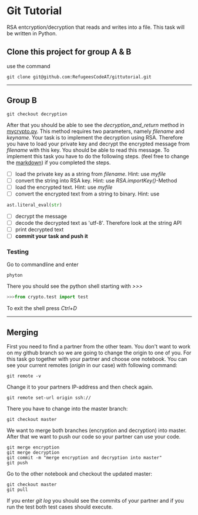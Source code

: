 # Git Tutorial
RSA entcryption/decryption that reads and writes into a file. This task will be written in Python.

## Clone this project for group A & B
use the command
```
git clone git@github.com:RefugeesCodeAT/gittutorial.git
```
***
## Group B
```
git checkout decryption
```
After that you should be able to see the *decryption_and_return* method in [mycrypto.py](crypto/mycrypto.py).
This method requires two parameters, namely *filename* and *keyname*.
Your task is to implement the decryption using RSA. Therefore you have to load your private key and decrypt the encrypted message from *filename* with this key. You should be able to read this message.
To implement this task you have to do the following steps. (feel free to change the [markdown](README.md)) if you completed the steps.

- [ ] load the private key as a string from *filename*. Hint: use *myfile*
- [ ] convert the string into RSA key. Hint: use *RSA.importKey()*-Method
- [ ] load the encrypted text. Hint: use *myfile*
- [ ] convert the encrypted text from a string to binary. Hint: use
```python
ast.literal_eval(str)
```
- [ ] decrypt the message
- [ ] decode the decrypted text as 'utf-8'. Therefore look at the string API
- [ ] print decrypted text
- [ ] **commit your task and push it**

### Testing
Go to commandline and enter
```
phyton
```
There you should see the python shell starting with *>>>*
```python
>>>from crypto.test import test
```
To exit the shell press *Ctrl+D*
***
## Merging
First you need to find a partner from the other team.
You don't want to work on my github branch so we are going to change the origin to one of you.
For this task go together with your partner and choose one notebook.
You can see your current remotes (*origin* in our case) with following command:
```
git remote -v
```
Change it to your partners IP-address and then check again.
```
git remote set-url origin ssh://
```
There you have to change into the master branch:
```
git checkout master
```
We want to merge both branches (encryption and decryption) into master. After that we want to push our code so your partner can use your code.
```
git merge encryption
git merge decryption
git commit -m "merge encryption and decryption into master"
git push
```
Go to the other notebook and checkout the updated master:
```
git checkout master
git pull
```
If you enter *git log* you should see the commits of your partner and if you run the test both test cases should execute.
